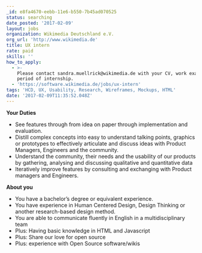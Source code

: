 ```yaml
---
_id: e8fa4670-eebb-11e6-b550-7b45ad070525
status: searching
date_posted: '2017-02-09'
layout: jobs
organization: Wikimedia Deutschland e.V.
org_url: 'http://www.wikimedia.de'
title: UX intern
rate: paid
skills: ''
how_to_apply:
  - >-
    Please contact sandra.muellrick@wikimedia.de with your CV, work examples and
    period of internship.
  - 'https://software.wikimedia.de/jobs/ux-intern'
tags: 'HCD, UX, Usability, Research, Wireframes, Mockups, HTML'
date: '2017-02-09T11:35:52.048Z'
---
```


**Your Duties**

* See features through from idea on paper through implementation and evaluation.
* Distill complex concepts into easy to understand talking points, graphics or prototypes to effectively articulate and discuss ideas with Product Managers, Engineers and the community.
* Understand the community, their needs and the usability of our products by gathering, analysing and discussing qualitative and quantitative data
* Iteratively improve features by consulting and exchanging with Product managers and Engineers.

**About you**

* You have a bachelor’s degree or equivalent experience.
* You have experience in Human Centered Design, Design Thinking or another research-based design method.
* You are able to communicate fluently in English in a multidisciplinary team
* Plus: Having basic knowledge in HTML and Javascript
* Plus: Share our love for open source
* Plus: experience with Open Source software/wikis
